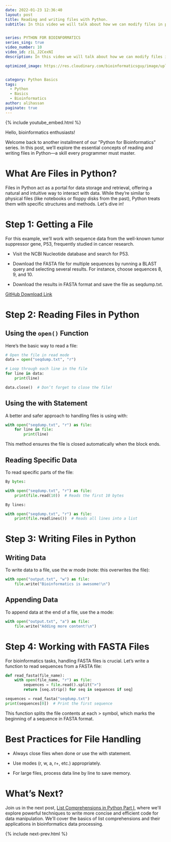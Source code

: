 ```yaml
---
date: 2022-01-23 12:36:40
layout: post
title: Reading and writing files with Python.
subtitle: In this video we will talk about how we can modify files in python.


series: PYTHON FOR BIOINFORMATICS
series_sing: true
video_number: 10
video_id: z1L_J2CexNI 
description: In this video we will talk about how we can modify files in python.

optimized_image: https://res.cloudinary.com/bioinformaticsguy/image/upload/v1646178159/002%20Python-for-Bioinformatics/010_ljfcel.png


category: Python Basics
tags:
  - Python
  - Basics
  - Bioinformatics
author: alihassan
paginate: true
---
```


{% include youtube_embed.html %}

Hello, bioinformatics enthusiasts! 

Welcome back to another installment of our "Python for Bioinformatics" series. In this post, we’ll explore the essential concepts of reading and writing files in Python—a skill every programmer must master.


# What Are Files in Python?
Files in Python act as a portal for data storage and retrieval, offering a natural and intuitive way to interact with data. While they’re similar to physical files (like notebooks or floppy disks from the past), Python treats them with specific structures and methods. Let’s dive in!

# Step 1: Getting a File
For this example, we’ll work with sequence data from the well-known tumor suppressor gene, P53, frequently studied in cancer research.

- Visit the NCBI Nucleotide database and search for P53.

- Download the FASTA file for multiple sequences by running a BLAST query and selecting several results. For instance, choose sequences 8, 9, and 10.

- Download the results in FASTA format and save the file as seqdump.txt.

[GitHub Download Link](https://github.com/bioinformaticsguy/0002YS_PythonForBioinformatics/blob/master/010ReadingandWritingFiles/seqdump.txt)


# Step 2: Reading Files in Python
## Using the `open()` Function
Here’s the basic way to read a file:

```python
# Open the file in read mode
data = open("seqdump.txt", "r")

# Loop through each line in the file
for line in data:
    print(line)

data.close()  # Don’t forget to close the file!
```


## Using the with Statement

A better and safer approach to handling files is using with:

```python
with open("seqdump.txt", "r") as file:
    for line in file:
        print(line)
```

This method ensures the file is closed automatically when the block ends.

## Reading Specific Data

To read specific parts of the file:

```python
By bytes:

with open("seqdump.txt", "r") as file:
    print(file.read(10))  # Reads the first 10 bytes

By lines:

with open("seqdump.txt", "r") as file:
    print(file.readlines())  # Reads all lines into a list
```

# Step 3: Writing Files in Python

## Writing Data

To write data to a file, use the w mode (note: this overwrites the file):

```python
with open("output.txt", "w") as file:
    file.write("Bioinformatics is awesome!\n")
```


## Appending Data

To append data at the end of a file, use the a mode:

```python
with open("output.txt", "a") as file:
    file.write("Adding more content!\n")
```

# Step 4: Working with FASTA Files

For bioinformatics tasks, handling FASTA files is crucial. Let’s write a function to read sequences from a FASTA file:

```python
def read_fasta(file_name):
    with open(file_name, "r") as file:
        sequences = file.read().split(">")
        return [seq.strip() for seq in sequences if seq]

sequences = read_fasta("seqdump.txt")
print(sequences[0])  # Print the first sequence
```

This function splits the file contents at each > symbol, which marks the beginning of a sequence in FASTA format.

# Best Practices for File Handling

- Always close files when done or use the with statement.

- Use modes (r, w, a, r+, etc.) appropriately.

- For large files, process data line by line to save memory.

# What’s Next?
Join us in the next post, [List Comprehensions in Python Part I](/011-List-Comprehensions-in-Python-IofII-python-for-Bioinformatics/), where we'll explore powerful techniques to write more concise and efficient code for data manipulation. We'll cover the basics of list comprehensions and their applications in bioinformatics data processing.




{% include next-prev.html %}

<!-- hi guys bioinformatics guy here with another video of the series python for bioinformatics in this video we will be talking about dictionaries dictionaries is another representation of tabular formula in python so let's get started as you know that we have rna code on tables in which we have specific set of codons you can see that we have this table and let me see if i can zoom in over here so we have this table and this is rna codon table and we see that if we have this uh rna sequence of uu it represents to the fenin then we have different sequences represent different amino acids so if we want to save this whole table in python then we can use dictionaries so i have already uh written down all the code for this over here and we can simply copy it but we will have to do is we have to simply paste it over here uh you can find the script in github repository uh other than that you can also define this table on your own so i just need to make some improvements over here so this is the second base and though so the first base is going to be u then we are going to have the second base is going to be c in this whole column and then the third base is going to be a and the last one we are going to have g and you can see that over here all of these things are g so now we have created this table in a very symmetrical way there are some errors i will have to sort them out so over here we have uh defined our rna codon table very nicely so the thing is uh what i've done is i have created this variable i have added a is equals to sign then i started curly braces and then i added some comments that on the top we are these are the second bases uh this u c a g are the first bases and then there is another error yeah now it's sorted out so yeah last thing so then we know that uh this is a representation of the last element of this thing so if and you can see that uu represents phenine uuc represents phenine uua represents leucine and so on and so forth so if we will run this then we this table is stored in rna codon tip variable in order to get a specific value from this table rna codon table what we will do is uh we will write the name of the codon or name of the key in uh this square bracket so see you can see that we have all these different codons now we can select any of the codon let's select aaa and if we will run this we got lysine and we can see that over here we have yeah aaa and this represents two lysine and we can also define a very simple function define a translate rna codon c-o-d-n but we have to give this thing is a codon let's add a simple dot string returns the amino acid for the given dawn and this is going to be just one return statement return so since we have already defined rna codon table above we can use this table over here is going to be rna codon table and over here we will write codon let's define this and if we will run this function print or translate rna codon and give this a simple codon say uu then we got phenine and we see that eu is feeding and if we will give it um let's say ggg then we are supposed to get glycy so this is just one use of dictionaries dictionaries can be used for several things and they're very helpful in python so let's talk about different operations and different functions of python dictionaries for that i will define a basic python dictionary let's define a very simple dictionary and the name of that dictionary is info and in which we can add simple values like first name is equals to we have to keep the values in the inverted commas oh come on it's gonna be like this so first name is going to be ali then last name is going to be hassan then we can add something more h could be 25. now our dictionary is created we see that this is our dictionary now let's talk about different dictionary operations so the first operation is that in order to get any value of a specific key we will put we will write info and in the scare brackets we will write a key and the key is first a emmy name and it is supposed to give us ali now if we need to modify the first name we will add as equals to sign and then type the new value it could be jho and john now if we will just run this and then we will get the new value john now you can do one more thing you can multiply add or subtract or perform all the operations to a specific value of a dictionary key let's say i want to add 1 to the h we can see that currently our age is 25 over here if if i want to append it by one i am going to write it plus is equals to one and if we will run this age again we will see that now the age is 26 similarly you can also multiply and divide and do all sorts of stuff if you want to delete a specific key you will have to write del and then you will write the name of the dictionary after that in the brackets you will write that specific key if i will run this and then i will see what's inside our info then we see that there is only first name and last name let's talk about some dictionary methods so the first method is the get method and by this method you will give it a key like first name and it returns the default value right if that is not provided it will give you it won't give you anything because uh first name with double e is not present in that dictionary so if you want to get all the keys what you will do is you will use this function keys you will get that dictionary keys as first name and last name if you want to see all the values then you will use this values function john's and hassan if you want to see key like tuples you can use this method items and this will show you the all the keys and the things like that now previously we have defined this rna codon table but we haven't tried to print this and see how it's get printed so let's print rna codon table and we will see that it is printed like a single line very difficult to read so let's import pretty print which will help us printing it in a very nicer way we will import it just like this from p print import p print as pb instead of writing print we will write pp over here and then we will run this now you can see that this is printed in a very nice way we have all the keys with all the values one by one and you might have also noticed that these keys are arranged in ascending order in alphabetical order first of all we have all the a's then we have c's and we have gs and at the end we have the use you can see that this is a good way to print this whole big dictionary and in future i will also tell you how you can print this dictionary in this way so that's all about dictionaries today in the next video we will be talking about files how to handle files with python code if you have any questions comments or concerns about this video feel free to comment down below i will be happy to help you out other than that if you want to join our bioinformatics guys community which is a facebook group you can join it by using the link which is in the description down below and you can also find an article about the same video on my website bioinformatics guys and you if you want to see the script you can see the script on my github repository links are given down below so that's all for today if you want to know what i do other than programming you can check out my vlogging channel and i will see you around in the next video  -->
